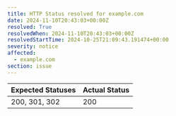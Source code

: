 ```yaml
---
title: HTTP Status resolved for example.com
date: 2024-11-10T20:43:03+00:00Z
resolved: True
resolvedWhen: 2024-11-10T20:43:03+00:00Z
resolvedStartTime: 2024-10-25T21:09:43.191474+00:00
severity: notice
affected:
  - example.com
section: issue
---
```


| Expected Statuses | Actual Status  |
|-------------------|----------------|
| 200, 301, 302 | 200 |
